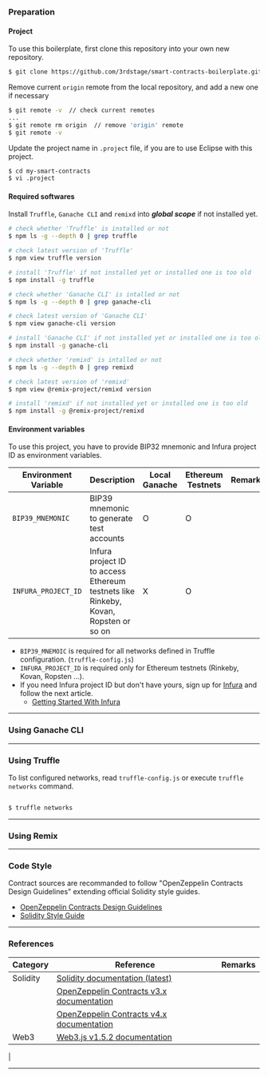 ### Preparation

#### Project

To use this boilerplate, first clone this repository into your own new repository.

~~~bash
$ git clone https://github.com/3rdstage/smart-contracts-boilerplate.git my-smart-contracts
~~~

Remove current `origin` remote from the local repository, and add a new one if necessary

~~~bash
$ git remote -v  // check current remotes
...
$ git remote rm origin  // remove 'origin' remote
$ git remote -v 
~~~

Update the project name in `.project` file, if you are to use Eclipse with this project.

~~~bash
$ cd my-smart-contracts
$ vi .project
~~~

#### Required softwares

Install `Truffle`, `Ganache CLI` and `remixd` into ***global scope*** if not installed yet.

~~~bash
# check whether 'Truffle' is installed or not
$ npm ls -g --depth 0 | grep truffle   

# check latest version of 'Truffle'
$ npm view truffle version

# install 'Truffle' if not installed yet or installed one is too old
$ npm install -g truffle    

# check whether 'Ganache CLI' is intalled or not
$ npm ls -g --depth 0 | grep ganache-cli   

# check latest version of 'Ganache CLI'
$ npm view ganache-cli version   

# install 'Ganache CLI' if not installed yet or installed one is too old
$ npm install -g ganache-cli 

# check whether 'remixd' is intalled or not
$ npm ls -g --depth 0 | grep remixd

# check latest version of 'remixd'
$ npm view @remix-project/remixd version  

# install 'remixd' if not installed yet or installed one is too old
$ npm install -g @remix-project/remixd
~~~

#### Environment variables

To use this project, you have to provide BIP32 mnemonic and Infura project ID as environment variables.

| Environment Variable | Description | Local Ganache | Ethereum Testnets | Remarks |
| -------------------- | ----------- | ------------- | ----------------- | ------- |
| `BIP39_MNEMONIC`  | BIP39 mnemonic to generate test accounts | O | O |  | 
| `INFURA_PROJECT_ID` | Infura project ID to access Ethereum testnets like Rinkeby, Kovan, Ropsten or so on | X | O |  |

* `BIP39_MNEMOIC` is required for all networks defined in Truffle configuration. (`truffle-config.js`)
* `INFURA_PROJECT_ID` is required only for Ethereum testnets (Rinkeby, Kovan, Ropsten ...).
* If you need Infura project ID but don't have yours, sign up for [Infura](https://infura.io/) and follow the next article.
    * [Getting Started With Infura](https://blog.infura.io/getting-started-with-infura-28e41844cc89/)

----

### Using Ganache CLI

----

### Using Truffle

To list configured networks, read `truffle-config.js` or execute `truffle networks` command.

~~~bash

$ truffle networks

~~~

----

### Using Remix


----

### Code Style

Contract sources are recommanded to follow "OpenZeppelin Contracts Design Guidelines" extending official Solidity style guides. 

* [OpenZeppelin Contracts Design Guidelines](https://github.com/OpenZeppelin/openzeppelin-contracts/blob/master/GUIDELINES.md)
* [Solidity Style Guide](https://docs.soliditylang.org/en/v0.8.10/style-guide.html)

----

### References

| Category | Reference | Remarks |
| -------- | --------- | ------- |
| Solidity | [Solidity documentation (latest)](https://docs.soliditylang.org/en/latest/) |   |
|          | [OpenZeppelin Contracts v3.x documentation](https://docs.openzeppelin.com/contracts/3.x/) |   |
|          | [OpenZeppelin Contracts v4.x documentation](https://docs.openzeppelin.com/contracts/4.x/) |   |
| Web3     | [Web3.js v1.5.2 documentation](https://web3js.readthedocs.io/en/v1.5.2/) |   |
|         


----
